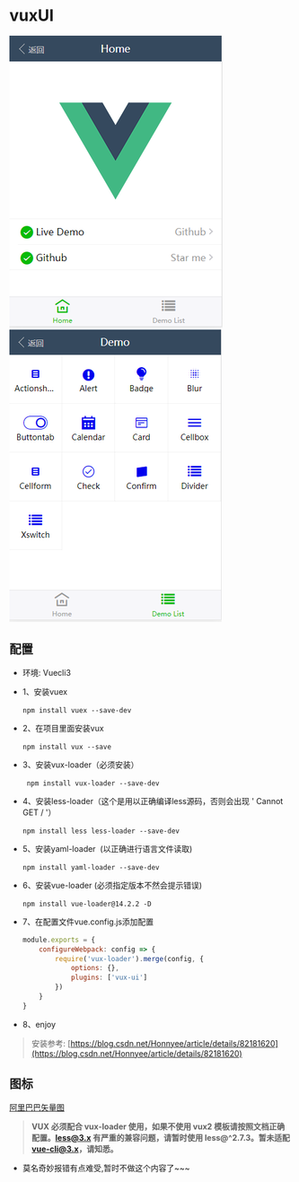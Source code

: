 # vuxUI
![home](images/home.png)
![home](images/demoList.png)

## 配置
* 环境: Vuecli3
  
* 1、安装vuex

    `npm install vuex --save-dev`

* 2、在项目里面安装vux

    `npm install vux --save`

* 3、安装vux-loader（必须安装）

    ` npm install vux-loader --save-dev`

* 4、安装less-loader（这个是用以正确编译less源码，否则会出现 ' Cannot GET / '） 
  
    `npm install less less-loader --save-dev`

* 5、安装yaml-loader  (以正确进行语言文件读取)

    `npm install yaml-loader --save-dev`
* 6、安装vue-loader   (必须指定版本不然会提示错误)

    `npm install vue-loader@14.2.2 -D`

* 7、在配置文件vue.config.js添加配置
    ``` js
    module.exports = {
        configureWebpack: config => {
            require('vux-loader').merge(config, {
                options: {},
                plugins: ['vux-ui']
            })
        }
    }
    ```
* 8、enjoy


> 安装参考: [https://blog.csdn.net/Honnyee/article/details/82181620](https://blog.csdn.net/Honnyee/article/details/82181620)

## 图标

[阿里巴巴矢量图](www.iconfont.cn)


> **VUX 必须配合 vux-loader 使用，如果不使用 vux2 模板请按照文档正确配置。less@3.x 有严重的兼容问题，请暂时使用 less@^2.7.3。暂未适配 vue-cli@3.x，请知悉。**


* 莫名奇妙报错有点难受,暂时不做这个内容了~~~